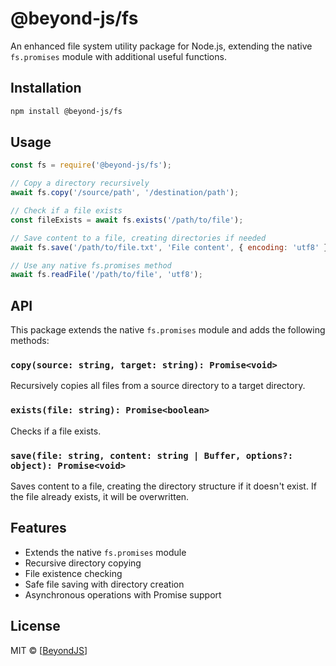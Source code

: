 # @beyond-js/fs

An enhanced file system utility package for Node.js, extending the native `fs.promises` module with additional useful
functions.

## Installation

```bash
npm install @beyond-js/fs
```

## Usage

```javascript
const fs = require('@beyond-js/fs');

// Copy a directory recursively
await fs.copy('/source/path', '/destination/path');

// Check if a file exists
const fileExists = await fs.exists('/path/to/file');

// Save content to a file, creating directories if needed
await fs.save('/path/to/file.txt', 'File content', { encoding: 'utf8' });

// Use any native fs.promises method
await fs.readFile('/path/to/file', 'utf8');
```

## API

This package extends the native `fs.promises` module and adds the following methods:

### `copy(source: string, target: string): Promise<void>`

Recursively copies all files from a source directory to a target directory.

### `exists(file: string): Promise<boolean>`

Checks if a file exists.

### `save(file: string, content: string | Buffer, options?: object): Promise<void>`

Saves content to a file, creating the directory structure if it doesn't exist. If the file already exists, it will be
overwritten.

## Features

-   Extends the native `fs.promises` module
-   Recursive directory copying
-   File existence checking
-   Safe file saving with directory creation
-   Asynchronous operations with Promise support

## License

MIT © [[BeyondJS](https://beyondjs)]
